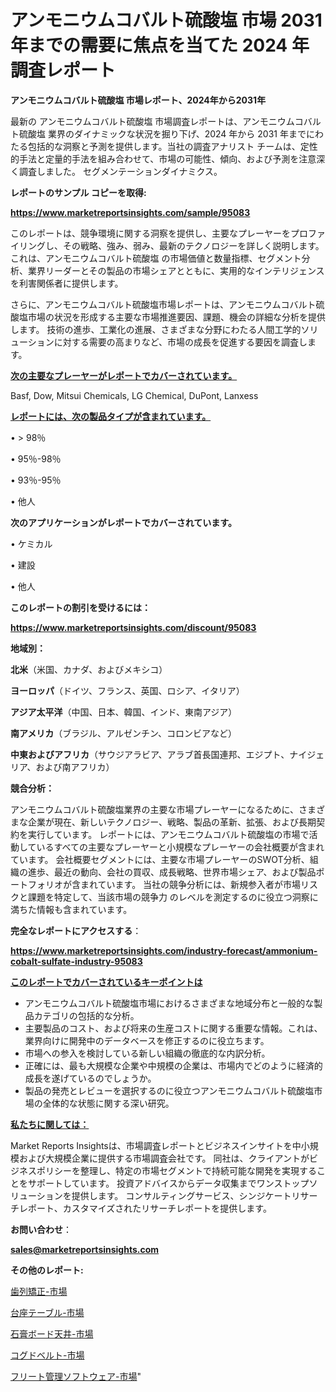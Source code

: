 # アンモニウムコバルト硫酸塩 市場 2031 年までの需要に焦点を当てた 2024 年調査レポート

<strong>アンモニウムコバルト硫酸塩 市場レポート、2024年から2031年</strong>

最新の アンモニウムコバルト硫酸塩 市場調査レポートは、アンモニウムコバルト硫酸塩 業界のダイナミックな状況を掘り下げ、2024 年から 2031 年までにわたる包括的な洞察と予測を提供します。当社の調査アナリスト チームは、定性的手法と定量的手法を組み合わせて、市場の可能性、傾向、および予測を注意深く調査しました。 セグメンテーションダイナミクス。



<strong>レポートのサンプル コピーを取得:</strong> <a href=https://www.marketreportsinsights.com/sample/95083>

<strong><u>https://www.marketreportsinsights.com/sample/95083</u></strong></a>

このレポートは、競争環境に関する洞察を提供し、主要なプレーヤーをプロファイリングし、その戦略、強み、弱み、最新のテクノロジーを詳しく説明します。 これは、アンモニウムコバルト硫酸塩 の市場価値と数量指標、セグメント分析、業界リーダーとその製品の市場シェアとともに、実用的なインテリジェンスを利害関係者に提供します。

さらに、アンモニウムコバルト硫酸塩市場レポートは、アンモニウムコバルト硫酸塩市場の状況を形成する主要な市場推進要因、課題、機会の詳細な分析を提供します。 技術の進歩、工業化の進展、さまざまな分野にわたる人間工学的ソリューションに対する需要の高まりなど、市場の成長を促進する要因を調査します。



<strong><u>次の主要なプレーヤーがレポートでカバーされています。</u></strong>

Basf, Dow, Mitsui Chemicals, LG Chemical, DuPont, Lanxess



<strong><u><b>レポートには、次の製品タイプが含まれています。</b></u></strong>

• > 98％

• 95％-98％

• 93％-95％

• 他人



<strong><b>次のアプリケーションがレポートでカバーされています。</b></strong>

• ケミカル

• 建設

• 他人



<strong><b>このレポートの割引を受けるには：</b></strong><a href=https://www.marketreportsinsights.com/discount/95083>

<strong><u>https://www.marketreportsinsights.com/discount/95083</u></strong></a>



<strong>地域別：</strong>



<strong>北米</strong>（米国、カナダ、およびメキシコ）



<strong>ヨーロッパ</strong>（ドイツ、フランス、英国、ロシア、イタリア）



<strong>アジア太平洋</strong>（中国、日本、韓国、インド、東南アジア）



<strong>南アメリカ</strong>（ブラジル、アルゼンチン、コロンビアなど）



<strong>中東およびアフリカ</strong>（サウジアラビア、アラブ首長国連邦、エジプト、ナイジェリア、および南アフリカ）



<strong>競合分析：</strong>

アンモニウムコバルト硫酸塩業界の主要な市場プレーヤーになるために、さまざまな企業が現在、新しいテクノロジー、戦略、製品の革新、拡張、および長期契約を実行しています。 レポートには、アンモニウムコバルト硫酸塩の市場で活動しているすべての主要なプレーヤーと小規模なプレーヤーの会社概要が含まれています。 会社概要セグメントには、主要な市場プレーヤーのSWOT分析、組織の進歩、最近の動向、会社の買収、成長戦略、世界市場シェア、および製品ポートフォリオが含まれています。 当社の競争分析には、新規参入者が市場リスクと課題を特定して、当該市場の競争力 のレベルを測定するのに役立つ洞察に満ちた情報も含まれています。



<strong>完全なレポートにアクセスする</strong>：

<a href=https://www.marketreportsinsights.com/industry-forecast/ammonium-cobalt-sulfate-industry-95083>

<strong><u>https://www.marketreportsinsights.com/industry-forecast/ammonium-cobalt-sulfate-industry-95083</u></strong></a>



<strong><u><b>このレポートでカバーされているキーポイントは</b></u></strong>
<ul>
  <li>アンモニウムコバルト硫酸塩市場におけるさまざまな地域分布と一般的な製品カテゴリの包括的な分析。</li>
  <li>主要製品のコスト、および将来の生産コストに関する重要な情報。これは、業界向けに開発中のデータベースを修正するのに役立ちます。</li>
  <li>市場への参入を検討している新しい組織の徹底的な内訳分析。</li>
  <li>正確には、最も大規模な企業や中規模の企業は、市場内でどのように経済的成長を遂げているのでしょうか。</li>
  <li>製品の発売とレビューを選択するのに役立つアンモニウムコバルト硫酸塩市場の全体的な状態に関する深い研究。</li>
</ul>


<strong><u><b>私たちに関しては：</b></u></strong>

Market Reports Insightsは、市場調査レポートとビジネスインサイトを中小規模および大規模企業に提供する市場調査会社です。 同社は、クライアントがビジネスポリシーを整理し、特定の市場セグメントで持続可能な開発を実現することをサポートしています。 投資アドバイスからデータ収集までワンストップソリューションを提供します。 コンサルティングサービス、シンジケートリサーチレポート、カスタマイズされたリサーチレポートを提供します。



<strong><b>お問い合わせ</b></strong>：

<a href=mailto:sales@marketreportsinsights.com>

<strong><u>sales@marketreportsinsights.com</u></strong></a>



<strong>その他のレポート:</strong>

<a href=https://www.linkedin.com/pulse/歯列矯正-市場-2023-年のダイナミクスとビジネストレンド-2030-pr-news-hub-0cfof/>歯列矯正-市場</a>

<a href=https://www.linkedin.com/pulse/台座テーブル-市場-2023-年のダイナミクスとビジネストレンド-2030-o2oxf/>台座テーブル-市場</a>

<a href=https://www.linkedin.com/pulse/石膏ボード天井-市場-2023-総合分析と事業成長戦略-2030-trend-titans-360-analysis-sl7rf/>石膏ボード天井-市場</a>

<a href=https://www.linkedin.com/pulse/コグドベルト-市場-2023-総利益と主要ベンダー-2030-data-dive-discoveries-24-analysis-wpwif/>コグドベルト-市場</a>

<a href=https://www.linkedin.com/pulse/フリート管理ソフトウェア-市場-2023-推進要因と成長機会-2030-cax4f/>フリート管理ソフトウェア-市場</a>"
